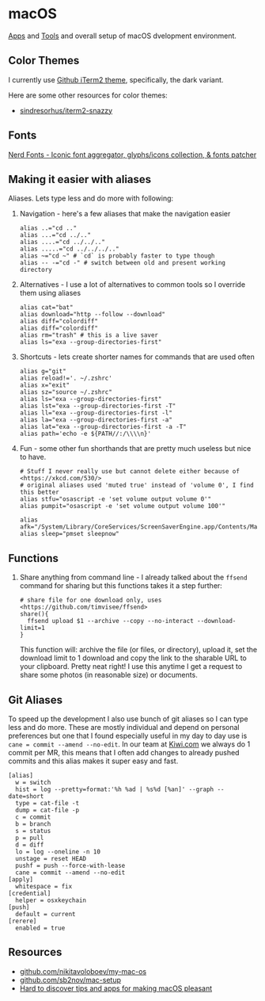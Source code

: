 # macOS

[Apps](/macOS/apps.md) and [Tools](macOS/tools.md) and
overall setup of macOS dvelopment environment.

## Color Themes

I currently use [Github iTerm2 theme](https://github.com/fcaldera/github-primer-iterm2),
specifically, the dark variant.

Here are some other resources for color themes:

* [sindresorhus/iterm2-snazzy](https://github.com/sindresorhus/iterm2-snazzy)

## Fonts

[Nerd Fonts - Iconic font aggregator, glyphs/icons collection, & fonts patcher](https://www.nerdfonts.com/font-downloads)

## Making it easier with aliases

Aliases. Lets type less and do more with following:

1. Navigation - here's a few aliases that make the navigation easier

    ```
    alias ..="cd .."
    alias ...="cd ../.."
    alias ....="cd ../../.."
    alias .....="cd ../../../.."
    alias ~="cd ~" # `cd` is probably faster to type though
    alias -- -="cd -" # switch between old and present working directory

    ```

2. Alternatives - I use a lot of alternatives to common tools so I override them using aliases

    ```
    alias cat="bat"
    alias download="http --follow --download"
    alias diff="colordiff"
    alias diff="colordiff"
    alias rm="trash" # this is a live saver
    alias ls="exa --group-directories-first"

    ```

3. Shortcuts - lets create shorter names for commands that are used often

    ```
    alias g="git"
    alias reload!='. ~/.zshrc'
    alias x="exit"
    alias sz="source ~/.zshrc"
    alias ls="exa --group-directories-first"
    alias lst="exa --group-directories-first -T"
    alias ll="exa --group-directories-first -l"
    alias la="exa --group-directories-first -a"
    alias lat="exa --group-directories-first -a -T"
    alias path='echo -e ${PATH//:/\\\\n}'

    ```

4. Fun - some other fun shorthands that are pretty much useless but nice to have.

    ```
    # Stuff I never really use but cannot delete either because of <https://xkcd.com/530/>
    # original aliases used 'muted true' instead of 'volume 0', I find this better
    alias stfu="osascript -e 'set volume output volume 0'"
    alias pumpit="osascript -e 'set volume output volume 100'"

    alias afk="/System/Library/CoreServices/ScreenSaverEngine.app/Contents/MacOS/ScreenSaverEngine"
    alias sleep="pmset sleepnow"

    ```

## Functions

1. Share anything from command line - I already talked about the `ffsend` command for sharing but this functions takes it a step further:

    ```
    # share file for one download only, uses <https://github.com/timvisee/ffsend>
    share(){
      ffsend upload $1 --archive --copy --no-interact --download-limit=1
    }

    ```

    This function will: archive the file (or files, or directory), upload it, set the download limit
    to 1 download and copy the link to the sharable URL to your clipboard. Pretty neat right!
    I use this anytime I get a request to share some photos (in reasonable size) or documents.

## Git Aliases

To speed up the development I also use bunch of git aliases so I can type less and do more.
These are mostly individual and depend on personal preferences but one that I found especially useful in my day to day use is `cane = commit --amend --no-edit`. In our team at [Kiwi.com](http://kiwi.com/) we always do 1 commit per MR, this means that I often add changes to already pushed commits and this alias makes it super easy and fast.

```
[alias]
  w = switch
  hist = log --pretty=format:'%h %ad | %s%d [%an]' --graph --date=short
  type = cat-file -t
  dump = cat-file -p
  c = commit
  b = branch
  s = status
  p = pull
  d = diff
  lo = log --oneline -n 10
  unstage = reset HEAD
  pushf = push --force-with-lease
  cane = commit --amend --no-edit
[apply]
  whitespace = fix
[credential]
  helper = osxkeychain
[push]
  default = current
[rerere]
  enabled = true

```

## Resources

- [github.com/nikitavoloboev/my-mac-os](https://github.com/nikitavoloboev/my-mac-os)
- [github.com/sb2nov/mac-setup](https://sourabhbajaj.com/mac-setup/)
- [Hard to discover tips and apps for making macOS pleasant](https://thume.ca/2020/09/04/macos-tips/)

